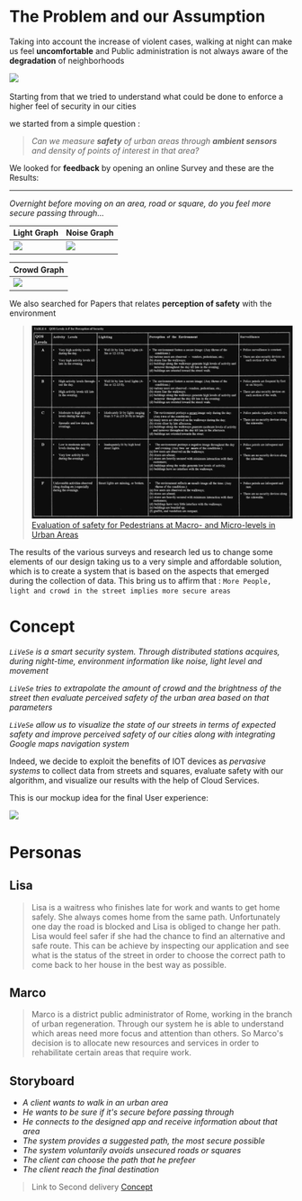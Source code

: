 # The Problem and our Assumption

Taking into account the increase of violent cases, walking at night can make us feel **uncomfortable** and Public administration is not always aware of the **degradation** of neighborhoods

![](https://github.com/nardoz-dev/projectName/blob/main/docs/sharedpictures/2_MainPurpose.jpg)

Starting from that we tried to understand what could be done to enforce a higher feel of security in our cities 

we started from a simple question :

> *Can we measure **safety** of urban areas through **ambient sensors** and density of points of interest in that area?* 

We looked for **feedback** by opening an online Survey and these are the Results: 
*** 
*Overnight before moving on an area, road or square, do you feel more secure passing through...*

| Light Graph | Noise Graph |
|--------|--------|
|  ![](https://github.com/nardoz-dev/projectName/blob/main/docs/sharedpictures/2_LightGraph.jpg)  |  ![](https://github.com/nardoz-dev/projectName/blob/main/docs/sharedpictures/2_NoiseGraph.jpg)  |

| Crowd Graph |
|--------|
|![](https://github.com/nardoz-dev/projectName/blob/main/docs/sharedpictures/2_CrowdGraph.jpg)|



We also searched for Papers that relates **perception of safety** with the environment 

> ![](../sharedpictures/table6.JPG)
> [Evaluation of safety for Pedestrians at Macro- and Micro-levels in Urban Areas](https://onlinepubs.trb.org/Onlinepubs/trr/1995/1502/1502-012.pdf)


The results of the various surveys and research led us to change some elements of our design taking us to a very simple and affordable solution, which is to create a system that is based on the aspects that emerged during the collection of data.
This bring us to affirm that : 
`More People, light and crowd in the street implies more secure areas`

# Concept

*`LiVeSe` is a smart security system. Through distributed stations acquires, during night-time, environment information like noise, light level and movement*

*`LiVeSe` tries to extrapolate the amount of crowd and the brightness of the street then evaluate perceived safety of the urban area based on that parameters*

*`LiVeSe` allow us to visualize the state of our streets in terms of expected safety and improve perceived safety of our cities along with integrating Google maps navigation system*

Indeed, we decide to exploit the benefits of IOT devices as *pervasive systems* to collect data from streets and squares, evaluate safety with our algorithm, and visualize our results with the help of Cloud Services. 

This is our mockup idea for the final User experience:

![](https://github.com/nardoz-dev/projectName/blob/main/docs/sharedpictures/2_WebAppMockup.jpg)

# Personas 

##  Lisa

>Lisa is a waitress who finishes late for work and wants to get home safely. She always comes home from the same path. Unfortunately one day the road is blocked and Lisa is obliged to change her path. Lisa would feel safer if she had the chance to find an alternative and safe route. This can be achieve by inspecting our application and see what is the status of the street in order to choose the correct path to come back to her house in the best way as possible.

## Marco

>Marco is a district public administrator of Rome, working in the branch of urban regeneration. Through our system he is able to understand which areas need more focus and attention than others. So Marco's decision is to allocate new resources and services in order to rehabilitate certain areas that require work.

## Storyboard

- *A client wants to walk in an urban area* 
- *He wants to be sure if it's secure before passing through*
- *He connects to the designed app and receive information about that area*
- *The system provides a suggested path, the most secure possible* 
- *The system voluntarily avoids unsecured roads or squares*
- *The client can choose the path that he prefeer*
- *The client reach the final destination*

> Link to Second delivery [Concept](../2nddelivery/concept2.md)
